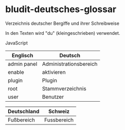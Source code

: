# bludit-deutsches-glossar
Verzeichnis deutscher Bergiffe und ihrer Schreibweise

In den Texten wird "du" (kleingeschrieben) verwendet.

JavaScript

Englisch | Deutsch |
------------ | -------------
admin panel|Administrationsbereich
enable|aktivieren
plugin|Plugin
root|Stammverzeichnis
user|Benutzer

Deutschland | Schweiz
-----------|-----------
Fußbereich | Fussbereich
